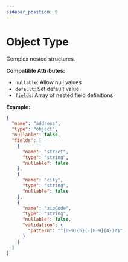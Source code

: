 ```yaml
---
sidebar_position: 9
---
```


# Object Type
Complex nested structures.

**Compatible Attributes:**
- `nullable`: Allow null values
- `default`: Set default value
- `fields`: Array of nested field definitions

**Example:**
```json
{
  "name": "address",
  "type": "object",
  "nullable": false,
  "fields": [
    {
      "name": "street",
      "type": "string",
      "nullable": false
    },
    {
      "name": "city",
      "type": "string",
      "nullable": false
    },
    {
      "name": "zipCode",
      "type": "string",
      "nullable": false,
      "validation": {
        "pattern": "^[0-9]{5}(-[0-9]{4})?$"
      }
    }
  ]
}
```
